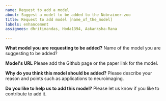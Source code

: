 ```yaml
---
name: Request to add a model
about: Suggest a model to be added to the Nobrainer-zoo
title: Request to add model [name_of_the_model]
labels: enhancement
assignees: dhritimandas, Hoda1394, Aakanksha-Rana

---
```


**What model you are requesting to be added?**
Name of the model you are suggesting to be added?

**Model's URL**
Please add the Github page or the paper link for the model.

**Why do you think this model should be added?**
Please describe your reason and points such as applications to neuroimaging.

**Do you like to help us to add this model?**
Please let us know if you like to contribute to add it.
